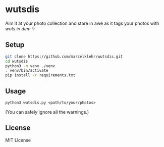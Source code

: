 # wutsdis
Aim it at your photo collection and stare in awe as it tags your photos with *wuts in dem* :sparkles:.

## Setup
```sh
git clone https://github.com/marcelklehr/wutsdis.git
cd wutsdis
python3 -m venv ./venv
. venv/bin/activate
pip install -r requirements.txt
```

## Usage
```
python3 wutsdis.py <path/to/your/photos>
```

(You can safely ignore all the warnings.)

## License
MIT License
